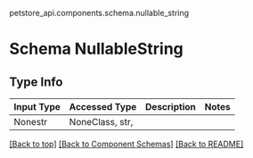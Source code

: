 petstore_api.components.schema.nullable_string
# Schema NullableString

## Type Info
Input Type | Accessed Type | Description | Notes
------------ | ------------- | ------------- | -------------
Nonestr | NoneClass, str,  |  |

[[Back to top]](#top) [[Back to Component Schemas]](../../../README.md#Component-Schemas) [[Back to README]](../../../README.md)
